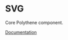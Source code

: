 # SVG

Core Polythene component.

[Documentation](https://github.com/ArthurClemens/polythene/tree/master/docs/components/svg.md)

